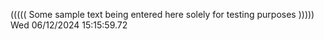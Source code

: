 ((((( Some sample text being entered here solely for testing purposes ))))) Wed 06/12/2024 15:15:59.72
